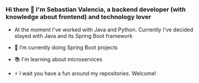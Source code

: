 ### Hi there 👋 I'm Sebastian Valencia, a backend developer (with knowledge about frontend) and technology lover

- At the moment I've worked with Java and Python. Currently I've decided stayed with Java and its Spring Boot framework
- 🌱 I’m currently doing Spring Boot projects
- 📚 I'm learning about microservices

- ⚡ I wait you have a fun around my repositories. Welcome!
<!--
**yipson/yipson** is a ✨ _special_ ✨ repository because its `README.md` (this file) appears on your GitHub profile.

Here are some ideas to get you started:

- 🔭 I’m currently working on ...
- 🌱 I’m currently learning ...
- 👯 I’m looking to collaborate on ...
- 🤔 I’m looking for help with ...
- 💬 Ask me about ...
- 📫 How to reach me: ...
- 😄 Pronouns: ...
- ⚡ Fun fact: ...
-->
